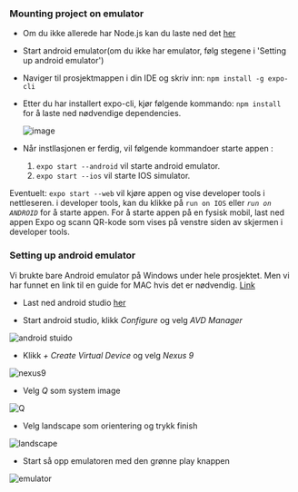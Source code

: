### Mounting project on emulator

 * Om du ikke allerede har Node.js kan du laste ned det [her](https://nodejs.org/en/download/)

 * Start android emulator(om du ikke har emulator, følg stegene i 'Setting up android emulator')

 * Naviger til prosjektmappen i din IDE og skriv inn:    `npm install -g expo-cli`
 * Etter du har installert expo-cli, kjør følgende kommando:    `npm install ` for å laste ned nødvendige dependencies.

      ![image](https://user-images.githubusercontent.com/56083146/121357529-2b7b9800-c932-11eb-897b-d127316b67cd.png)

* Når instllasjonen er ferdig, vil følgende kommandoer starte appen :
  1. `expo start --android` vil starte android emulator.
    2. `expo start --ios` vil starte IOS simulator.


Eventuelt: `expo start --web` vil kjøre appen og vise developer tools i nettleseren. i developer tools, kan du klikke på `run on IOS` eller _`run on ANDROID`_ for å starte appen. For å starte appen på en fysisk mobil, last ned appen Expo og scann QR-kode som vises på venstre siden av skjermen i developer tools.

### Setting up android emulator

   Vi brukte bare Android emulator på Windows under hele prosjektet. Men vi har funnet en link til en guide for MAC hvis det er nødvendig.
       [Link](https://rlogicaltech.medium.com/how-to-install-react-native-on-mac-step-by-step-guide-1ac822aedd4f)



* Last ned android studio [her](https://developer.android.com/)

* Start android studio, klikk *Configure* og velg *AVD Manager*

![android stuido](https://user-images.githubusercontent.com/56083146/121360766-00467800-c935-11eb-811d-137b98068e3d.png)

* Klikk *+ Create Virtual Device* og velg *Nexus 9*

![nexus9](https://user-images.githubusercontent.com/56083146/121362563-77c8d700-c936-11eb-9a65-02badb6a5ea8.png)

* Velg *Q* som system image

![Q](https://user-images.githubusercontent.com/56083146/121362907-c37b8080-c936-11eb-8e8e-7d4b5168a5e2.png)

* Velg landscape som orientering og trykk finish

![landscape](https://user-images.githubusercontent.com/56083146/121363300-1fdea000-c937-11eb-9bea-7dd765912bce.png)

* Start så opp emulatoren med den grønne play knappen

![emulator](https://user-images.githubusercontent.com/56083146/121364462-19045d00-c938-11eb-9c30-51539cbec78e.png)






 
